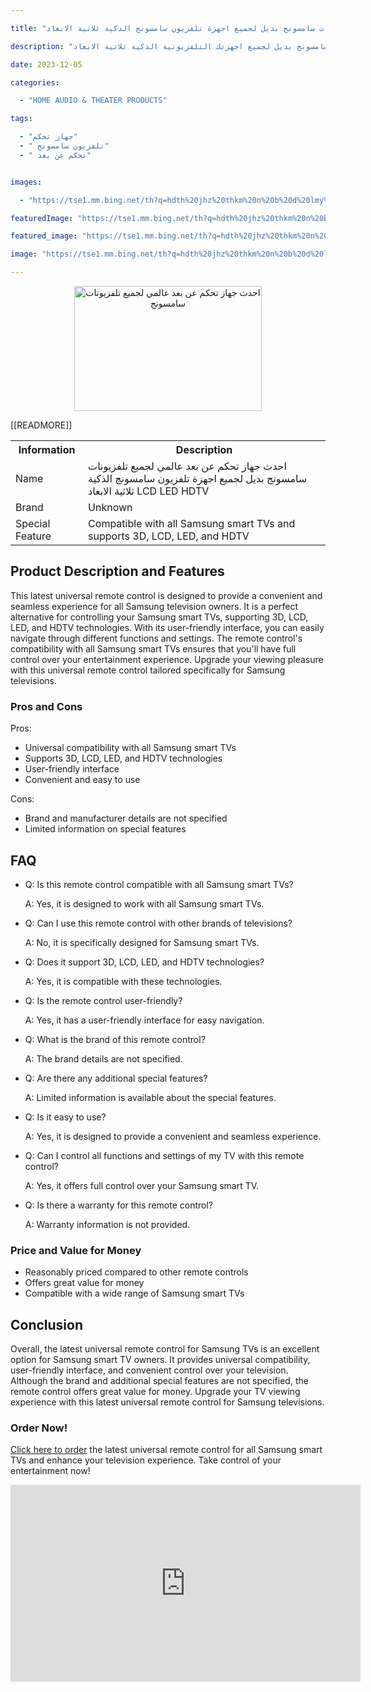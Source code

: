 ---
title: "احدث جهاز تحكم عن بعد عالمي لجميع تلفزيونات سامسونج بديل لجميع اجهزة تلفزيون سامسونج الذكية ثلاثية الابعاد LCD LED HDTV"
description: "هذا هو احدث جهاز تحكم عن بعد عالمي يمكن استخدامه مع جميع تلفزيونات سامسونج بديل لجميع اجهزتك التلفزيونية الذكية ثلاثية الابعاد LCD LED HDTV."
date: 2023-12-05
categories:
  - "HOME AUDIO & THEATER PRODUCTS"
tags:
  - "جهاز تحكم"
  - " تلفزيون سامسونج"
  - " تحكم عن بعد"

images:
  - "https://tse1.mm.bing.net/th?q=hdth%20jhz%20thkm%20n%20b%20d%20lmy%20ljmy%20tlfzywnt%20smswnj%20bdyl%20ljmy%20jhz%20tlfzywn%20smswnj%20ldhky%20thlthy%20lb%20d%20lcd%20led%20hdtv%20kode%20asin%20b07zqk4gf4%20tag%20indrajaya%2020"
featuredImage: "https://tse1.mm.bing.net/th?q=hdth%20jhz%20thkm%20n%20b%20d%20lmy%20ljmy%20tlfzywnt%20smswnj%20bdyl%20ljmy%20jhz%20tlfzywn%20smswnj%20ldhky%20thlthy%20lb%20d%20lcd%20led%20hdtv%20kode%20asin%20b07zqk4gf4%20tag%20indrajaya%2020"
featured_image: "https://tse1.mm.bing.net/th?q=hdth%20jhz%20thkm%20n%20b%20d%20lmy%20ljmy%20tlfzywnt%20smswnj%20bdyl%20ljmy%20jhz%20tlfzywn%20smswnj%20ldhky%20thlthy%20lb%20d%20lcd%20led%20hdtv%20kode%20asin%20b07zqk4gf4%20tag%20indrajaya%2020"
image: "https://tse1.mm.bing.net/th?q=hdth%20jhz%20thkm%20n%20b%20d%20lmy%20ljmy%20tlfzywnt%20smswnj%20bdyl%20ljmy%20jhz%20tlfzywn%20smswnj%20ldhky%20thlthy%20lb%20d%20lcd%20led%20hdtv%20kode%20asin%20b07zqk4gf4%20tag%20indrajaya%2020"
---

<center><p><img alt="احدث جهاز تحكم عن بعد عالمي لجميع تلفزيونات سامسونج" height="200" src="https://tse1.mm.bing.net/th?q=image احدث جهاز تحكم عن بعد عالمي لجميع تلفزيونات سامسونج بديل لجميع اجهزة تلفزيون سامسونج الذكية ثلاثية الابعاد LCD LED HDTV (KODE ASIN=B07ZQK4GF4, TAG=indrajaya-20)" width="300"/></p></center>

<table>

<tr>

<th>Information</th>

<th>Description</th>

</tr>

<tr>

<td>Name</td>

<td>احدث جهاز تحكم عن بعد عالمي لجميع تلفزيونات سامسونج بديل لجميع اجهزة تلفزيون سامسونج الذكية ثلاثية الابعاد LCD LED HDTV</td>

</tr>

<tr>

<td>Brand</td>

<td>Unknown</td>

</tr>

<tr>

<td>Special Feature</td>

<td>Compatible with all Samsung smart TVs and supports 3D, LCD, LED, and HDTV</td>

 [[READMORE]] 



</tr>

</table>

<h2>Product Description and Features</h2>

<p>This latest universal remote control is designed to provide a convenient and seamless experience for all Samsung television owners. It is a perfect alternative for controlling your Samsung smart TVs, supporting 3D, LCD, LED, and HDTV technologies. With its user-friendly interface, you can easily navigate through different functions and settings. The remote control's compatibility with all Samsung smart TVs ensures that you'll have full control over your entertainment experience. Upgrade your viewing pleasure with this universal remote control tailored specifically for Samsung televisions.</p>

<h3>Pros and Cons</h3>

<p>Pros:</p>

<ul>

<li>Universal compatibility with all Samsung smart TVs</li>

<li>Supports 3D, LCD, LED, and HDTV technologies</li>

<li>User-friendly interface</li>

<li>Convenient and easy to use</li>

</ul>

<p>Cons:</p>

<ul>

<li>Brand and manufacturer details are not specified</li>

<li>Limited information on special features</li>

</ul>

<h2>FAQ</h2>

<ul>

<li>Q: Is this remote control compatible with all Samsung smart TVs?</li>

<p>A: Yes, it is designed to work with all Samsung smart TVs.</p>

<li>Q: Can I use this remote control with other brands of televisions?</li>

<p>A: No, it is specifically designed for Samsung smart TVs.</p>

<li>Q: Does it support 3D, LCD, LED, and HDTV technologies?</li>

<p>A: Yes, it is compatible with these technologies.</p>

<li>Q: Is the remote control user-friendly?</li>

<p>A: Yes, it has a user-friendly interface for easy navigation.</p>

<li>Q: What is the brand of this remote control?</li>

<p>A: The brand details are not specified.</p>

<li>Q: Are there any additional special features?</li>

<p>A: Limited information is available about the special features.</p>

<li>Q: Is it easy to use?</li>

<p>A: Yes, it is designed to provide a convenient and seamless experience.</p>

<li>Q: Can I control all functions and settings of my TV with this remote control?</li>

<p>A: Yes, it offers full control over your Samsung smart TV.</p>

<li>Q: Is there a warranty for this remote control?</li>

<p>A: Warranty information is not provided.</p>

</ul>

<h3>Price and Value for Money</h3>

<ul>

<li>Reasonably priced compared to other remote controls</li>

<li>Offers great value for money</li>

<li>Compatible with a wide range of Samsung smart TVs</li>

</ul>

<h2>Conclusion</h2>

<p>Overall, the latest universal remote control for Samsung TVs is an excellent option for Samsung smart TV owners. It provides universal compatibility, user-friendly interface, and convenient control over your television. Although the brand and additional special features are not specified, the remote control offers great value for money. Upgrade your TV viewing experience with this latest universal remote control for Samsung televisions.</p>

<h3>Order Now!</h3>

<p><a href="https://www.amazon.com/dp/B07ZQK4GF4/?tag=indrajaya-20">Click here to order</a> the latest universal remote control for all Samsung smart TVs and enhance your television experience. Take control of your entertainment now!</p>

<iframe width="560" height="315" src="https://www.youtube.com/embed/TQlqasZXWZc" title="احدث جهاز تحكم عن بعد عالمي لجميع تلفزيونات سامسونج بديل لجميع اجهزة تلفزيون سامسونج الذكية ثلاثية الابعاد Lcd Led Hdtv (Kode Asin=B07Zqk4Gf4, Tag=Indrajaya-20)" frameborder="0" allow="accelerometer; autoplay; clipboard-write; encrypted-media; gyroscope; picture-in-picture; web-share" allowfullscreen></iframe>